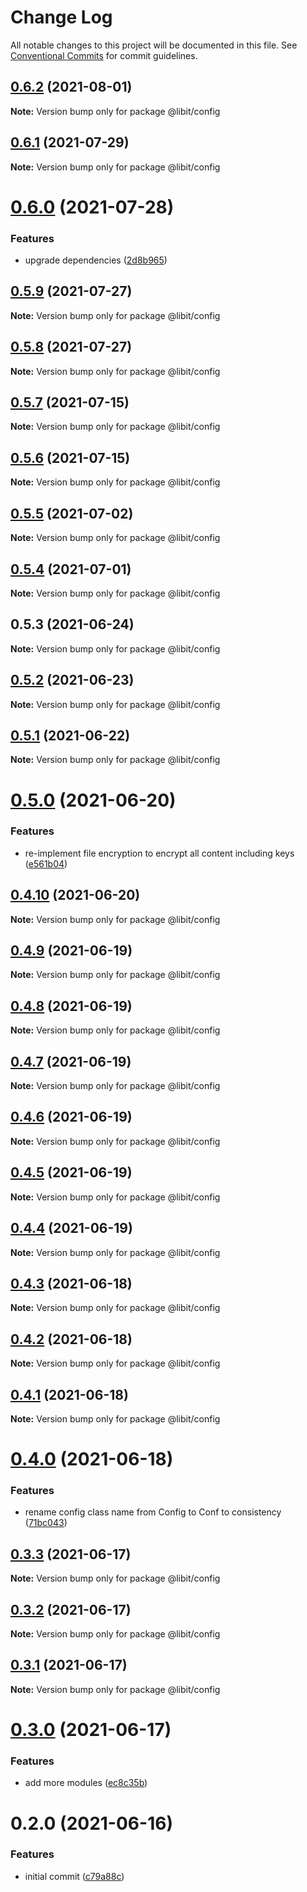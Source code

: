 # Change Log

All notable changes to this project will be documented in this file.
See [Conventional Commits](https://conventionalcommits.org) for commit guidelines.

## [0.6.2](https://gitr.net/mindary/libit/compare/@libit/config@0.6.1...@libit/config@0.6.2) (2021-08-01)

**Note:** Version bump only for package @libit/config





## [0.6.1](https://gitr.net/mindary/libit/compare/@libit/config@0.6.0...@libit/config@0.6.1) (2021-07-29)

**Note:** Version bump only for package @libit/config





# [0.6.0](https://gitr.net/mindary/libit/compare/@libit/config@0.5.9...@libit/config@0.6.0) (2021-07-28)


### Features

* upgrade dependencies ([2d8b965](https://gitr.net/mindary/libit/commits/2d8b965efb6abee298ea710baf9824090e18dbaf))





## [0.5.9](https://gitr.net/mindary/libit/compare/@libit/config@0.5.8...@libit/config@0.5.9) (2021-07-27)

**Note:** Version bump only for package @libit/config





## [0.5.8](https://gitr.net/mindary/libit/compare/@libit/config@0.5.7...@libit/config@0.5.8) (2021-07-27)

**Note:** Version bump only for package @libit/config





## [0.5.7](https://gitr.net/mindary/libit/compare/@libit/config@0.5.6...@libit/config@0.5.7) (2021-07-15)

**Note:** Version bump only for package @libit/config





## [0.5.6](https://gitr.net/mindary/libit/compare/@libit/config@0.5.5...@libit/config@0.5.6) (2021-07-15)

**Note:** Version bump only for package @libit/config





## [0.5.5](https://gitr.net/mindary/libit/compare/@libit/config@0.5.4...@libit/config@0.5.5) (2021-07-02)

**Note:** Version bump only for package @libit/config





## [0.5.4](https://gitr.net/mindary/libit/compare/@libit/config@0.5.3...@libit/config@0.5.4) (2021-07-01)

**Note:** Version bump only for package @libit/config





## 0.5.3 (2021-06-24)

**Note:** Version bump only for package @libit/config





## [0.5.2](https://gitr.net/mindary/libit/compare/@libit/config@0.5.1...@libit/config@0.5.2) (2021-06-23)

**Note:** Version bump only for package @libit/config





## [0.5.1](https://gitr.net/mindary/libit/compare/@libit/config@0.5.0...@libit/config@0.5.1) (2021-06-22)

**Note:** Version bump only for package @libit/config





# [0.5.0](https://gitr.net/mindary/libit/compare/@libit/config@0.4.10...@libit/config@0.5.0) (2021-06-20)


### Features

* re-implement file encryption to encrypt all content including keys ([e561b04](https://gitr.net/mindary/libit/commits/e561b048bb400073b7701188bcfd5454f539f752))





## [0.4.10](https://gitr.net/mindary/libit/compare/@libit/config@0.4.9...@libit/config@0.4.10) (2021-06-20)

**Note:** Version bump only for package @libit/config





## [0.4.9](https://gitr.net/mindary/libit/compare/@libit/config@0.4.8...@libit/config@0.4.9) (2021-06-19)

**Note:** Version bump only for package @libit/config





## [0.4.8](https://gitr.net/mindary/libit/compare/@libit/config@0.4.7...@libit/config@0.4.8) (2021-06-19)

**Note:** Version bump only for package @libit/config





## [0.4.7](https://gitr.net/mindary/libit/compare/@libit/config@0.4.6...@libit/config@0.4.7) (2021-06-19)

**Note:** Version bump only for package @libit/config





## [0.4.6](https://gitr.net/mindary/libit/compare/@libit/config@0.4.5...@libit/config@0.4.6) (2021-06-19)

**Note:** Version bump only for package @libit/config





## [0.4.5](https://gitr.net/mindary/libit/compare/@libit/config@0.4.4...@libit/config@0.4.5) (2021-06-19)

**Note:** Version bump only for package @libit/config





## [0.4.4](https://gitr.net/mindary/libit/compare/@libit/config@0.4.3...@libit/config@0.4.4) (2021-06-19)

**Note:** Version bump only for package @libit/config





## [0.4.3](https://gitr.net/mindary/libit/compare/@libit/config@0.4.2...@libit/config@0.4.3) (2021-06-18)

**Note:** Version bump only for package @libit/config





## [0.4.2](https://gitr.net/mindary/libit/compare/@libit/config@0.4.1...@libit/config@0.4.2) (2021-06-18)

**Note:** Version bump only for package @libit/config





## [0.4.1](https://gitr.net/mindary/libit/compare/@libit/config@0.4.0...@libit/config@0.4.1) (2021-06-18)

**Note:** Version bump only for package @libit/config





# [0.4.0](https://gitr.net/mindary/libit/compare/@libit/config@0.3.3...@libit/config@0.4.0) (2021-06-18)


### Features

* rename config class name from Config to Conf to consistency ([71bc043](https://gitr.net/mindary/libit/commits/71bc04365dd4366b48b3e6f9531e24ad4544c2a2))





## [0.3.3](https://gitr.net/mindary/libit/compare/@libit/config@0.3.2...@libit/config@0.3.3) (2021-06-17)

**Note:** Version bump only for package @libit/config





## [0.3.2](https://gitr.net/mindary/libit/compare/@libit/config@0.3.1...@libit/config@0.3.2) (2021-06-17)

**Note:** Version bump only for package @libit/config





## [0.3.1](https://gitr.net/mindary/libit/compare/@libit/config@0.3.0...@libit/config@0.3.1) (2021-06-17)

**Note:** Version bump only for package @libit/config





# [0.3.0](https://gitr.net/mindary/libit/compare/@libit/config@0.2.0...@libit/config@0.3.0) (2021-06-17)


### Features

* add more modules ([ec8c35b](https://gitr.net/mindary/libit/commits/ec8c35b18b46fd894731b63383e766973070cc52))





# 0.2.0 (2021-06-16)


### Features

* initial commit ([c79a88c](https://gitr.net/mindary/libit/commits/c79a88c56e4c98155d80e15cf0e83be24593af27))
